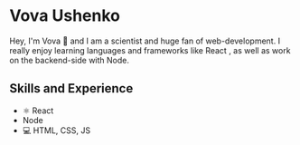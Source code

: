 
 
# Vova Ushenko
Hey, I'm Vova 👋  and I am a scientist and huge fan of web-development. I really enjoy learning languages and frameworks like React , as well as work on the backend-side with Node. 

## Skills and Experience
* ⚛ React
* Node
* 💻 HTML, CSS, JS
